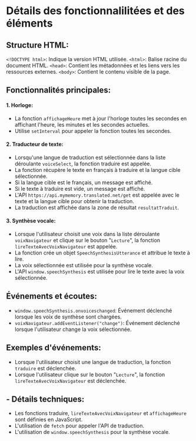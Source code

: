 # Détails des fonctionnalilitées et des éléments

## Structure HTML:

``<!DOCTYPE html>``: Indique la version HTML utilisée.
``<html>``: Balise racine du document HTML.
``<head>``: Contient les métadonnées et les liens vers les ressources externes.
``<body>``: Contient le contenu visible de la page.

## Fonctionnalités principales:

#### 1. Horloge:
- La fonction ``affichageHeure`` met à jour l'horloge toutes les secondes en affichant l'heure, les minutes et les secondes actuelles.
- Utilise ``setInterval`` pour appeler la fonction toutes les secondes.

#### 2. Traducteur de texte:
- Lorsqu'une langue de traduction est sélectionnée dans la liste déroulante ``voiceSelect``, la fonction traduire est appelée.
- La fonction récupère le texte en français à traduire et la langue cible sélectionnée.
- Si la langue cible est le français, un message est affiché.
- Si le texte à traduire est vide, un message est affiché.
- L'API ``https://api.mymemory.translated.net/get`` est appelée avec le texte et la langue cible pour obtenir la traduction.
- La traduction est affichée dans la zone de résultat ``resultatTraduit``.

#### 3. Synthèse vocale:
- Lorsque l'utilisateur choisit une voix dans la liste déroulante ``voixNavigateur`` et clique sur le bouton "``Lecture``", la fonction ``lireTexteAvecVoixNavigateur`` est appelée.
- La fonction crée un objet ``SpeechSynthesisUtterance`` et attribue le texte à lire.
- La voix sélectionnée est utilisée pour la synthèse vocale.
- L'API ``window.speechSynthesis`` est utilisée pour lire le texte avec la voix sélectionnée.

## Événements et écoutes:

- ``window.speechSynthesis.onvoiceschanged``: Événement déclenché lorsque les voix de synthèse sont chargées.
- ``voixNavigateur.addEventListener("change")``: Événement déclenché lorsque l'utilisateur change la voix sélectionnée.

## Exemples d'événements:

- Lorsque l'utilisateur choisit une langue de traduction, la fonction ``traduire`` est déclenchée.
- Lorsque l'utilisateur clique sur le bouton "``Lecture``", la fonction ``lireTexteAvecVoixNavigateur`` est déclenchée.

## - Détails techniques:

- Les fonctions traduire, ``lireTexteAvecVoixNavigateur`` et ``affichageHeure`` sont définies en JavaScript.
- L'utilisation de ``fetch`` pour appeler l'API de traduction.
- L'utilisation de ``window.speechSynthesis`` pour la synthèse vocale.